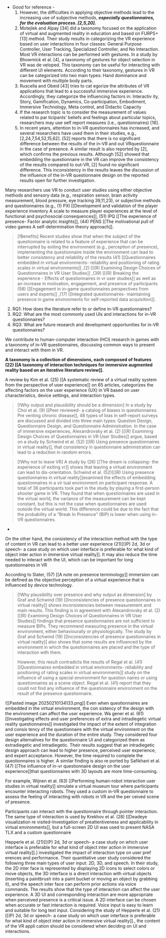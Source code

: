 
- Good for reference -  
	1. However, the difficulties in applying objective methods lead to the increasing use of subjective methods, ***especially questionnaires, for the evaluation process. [2,5,20].***
	2. Motejlek and Alpay [34] did a taxonomy focused on the application of virtual and augmented reality in education and based on FURPS+ [13] method. Their study results in categorizing the VR experience based on user interactions in four classes: General Purpose Controller, User Tracking, Specialized Controller, and No Interaction. Most VR interactions can be performed with gestures. In a study by Bhowmick et al. [4], a taxonomy of gestures for object selection in VR was de veloped. This taxonomy can be useful for interacting with different UI elements. According to their taxonomy, gestures in VR can be categorized into two main types: Hand dominance and movement with multiple body parts.
	3. Ruscella and Obeid [43] tries to cat egorize the attributes of VR applications that lead to a successful immersive experience. Accordingly, they categorize the influencing factors in: Interactiv ity, Story, Gamification, Dynamics, Co-participation, Embodiment, Immersive Technology, Meta control, and Didactic Capacity
	4. If the research topic is to consider the measurement of values related to par ticipants’ beliefs and feelings about particular topics, researchers may use self report measures (i.e., questionnaires) [16].
	5. In recent years, attention to in-VR questionnaires has increased, and several researchers have used them in their studies, e.g., [2,24,7,54,52,15,62]. [52] reports that there is no significant difference between the results of the in-VR and out VRquestionnaire in the case of presence. A similar result is also reported by [2], which confirms the previous results. Although [52] showed that embedding the questionnaire in the VR can improve the consistency of the results compared to out-VR, [2] found no significant difference. This inconsistency in the results leaves the discussion of the influence of the in-VR questionnaire design on the reported results open for further investigation.


Many researchers use VR to conduct user studies using either objective methods and sensory data (e.g., respiration sensor, brain activity measurement, blood pressure, eye tracking 39,11,23), or subjective methods and questionnaires (e.g., (1) PXI [[Development and validation of the player experience inventory  A scale to measure player experiences at the level of functional and psychosocial consequences]], (51) IPQ [[The experience of presence- Factor analytic insights]], (44) PENS [[The motivational pull of video games  A self-determination theory approach]].




> [!Benefits]
> Recent studies show that when the subject of the questionnaire is related to a feature of experience that can be interrupted by exiting the environment (e.g., perception of presence), implementing the questionnaire inside the environment can lead to better consistency and reliability of the results (41) [[Questionnaires embedded in virtual environments- reliability and positioning of rating scales in virtual environments]] ,(2) [[(R) Examining Design Choices of Questionnaires in VR User Studies]] ,(39) [[(R) Breaking the experience - Effects of questionnaires in vr user studies]] as well as an increase in motivation, engagement, and presence of participants (58) [[Engagement in in-game questionnaires perspectives from users and experts]] ,(17) [[Integrated questionnaires- maintaining presence in game environments for self-reported data acquisition]]. 


2. RQ1: How does the literature refer to or define in-VR questionnaires?
3. RQ2: What are the most commonly used UIs and interactions for in-VR questionnaires?
4. RQ3: What are future research and development opportunities for in-VR questionnaires?

We contribute to human-computer interaction (HCI) research in games with a taxonomy of in-VR questionnaires, discussing common ways to present and interact with them in VR.

 **A taxonomy is a collection of dimensions, each composed of features (22) [[A taxonomy of interaction techniques for immersive augmented reality based on an iterative literature review]].**

A review by Kim et al. (25) [[A systematic review of a virtual reality system from the perspective of user experience]] on 65 articles, categorizes the affecting factors on the user experience (UX) in VR based on user characteristics, device settings, and interaction types.


> [!Why output and plausibility should be a dimension]
> In a study by Choi et al. (9) [[Peer reviewed- a catalog of biases in questionnaires. Pre venting chronic disease]], 48 types of bias in self-report surveys are discussed and divided into three main types: Question Design, Questionnaire Design, and Questionnaire Administration. In the case of immersive experiences, Alexandrovsky et al. (2) [[(R) Examining Design Choices of Questionnaires in VR User Studies]] argue, based on a study by Schwind et al. (52) [[(R) Using presence questionnaires in virtual reality]], that consistency in questionnaire administration can lead to a reduction in random errors.


> [!Why not to leave VR]
> A study by (26) [[The dream is collapsing-  the experience of exiting vr]] shows that leaving a virtual environment can lead to dis-orientation. Schwind et al. (52)[[(R) Using presence questionnaires in virtual reality]]examined the effects of embedding questionnaires in a vir tual environment on participant response. A total of 36 participants took part in the study by playing a first-person shooter game in VR. They found that when questionnaires are used in the virtual world, the variance of the measurement can be kept constant, but this is not the case when questionnaires are used outside the virtual world. This difference could be due to the fact that the probability of a “Break In Presence” (BIP) is lower when using in-VR questionnaires.
- 

On the other hand, the consistency of the interaction method with the type of content in VR can lead to a better user experience (21)[[(P) 2d, 3d or speech- a case study on which user interface is preferable for what kind of object inter action in immersive virtual reality]]. It may also reduce the time needed to interact with the UI, which can be important for long questionnaires in VR

According to Slater, (57) [[A note on presence terminology]] immersion can be defined as the objective perception of a virtual experience that is influenced by device technology.



> [!Why plausibility over presence and why output as dimension]
> by Graf and Schwind (19) [[Inconsistencies of presence questionnaires in virtual reality]] shows inconsistencies between measurement and main results. This finding is in agreement with Alexandrovsky et al. (2) [[(R) Examining Design Choices of Questionnaires in VR User Studies]] findings that presence questionnaires are not sufficient to measure BIPs. They recommend measuring presence in the virtual environment, either behaviourally or physiologically. The study by Graf and Schwind (19) [[Inconsistencies of presence questionnaires in virtual reality]]  also shows that some results are influenced by the environment in which the questionnaires are placed and the type of interaction with them.
> 
> However, this result contradicts the results of Regal et al. (41) [[Questionnaires embedded in virtual environments- reliability and positioning of rating scales in virtual environments]] study on the influence of using a special environment for question naires or using questionnaires as a scene object. Regal et al.  (41)  report that they could not find any influence of the questionnaire environment on the result of the presence questionnaire.

![[Pasted image 20250210134133.png]]
Even when questionnaires are embedded in the virtual environment, the con sistency of the design with the environment can affect the user experience. Wa gener et al. (61) [[Investigating effects and user preferences of extra and intradiegetic virtual reality questionnaires]] investigated the impact of the extent of integration and consis tency of the questionnaire with the virtual environment on the user experience and the duration of the entire study. They considered four design alternatives for the questionnaire UI and categorized them as extradiegetic and intradiegetic. Their results suggest that an intradiegetic design approach can lead to higher presence, perceived user experience, and expert acceptance. However, the time required to complete the questionnaires is higher. A similar finding is also re ported by Safikhani et al. (47) [[The influence of in-vr questionnaire design on the user experience]]that questionnaires with 3D layouts are more time-consuming.

For example, Wijnen et al. (63) [[Performing human-robot interaction user studies in virtual reality]] simulate a virtual museum tour where participants encounter interacting robots. They used a custom in-VR questionnaire to assess the feeling of interacting with robots in VR and the per ceived scene of presence.

Participants can interact with the questionnaire through pointer interaction. The same type of interaction is used by Krekhov et al. (28) [[Deadeye visualization re visited-Investigation of preattentiveness and applicability in virtual environments]], but a full-screen 2D UI was used to present NASA TLX and a custom questionnaire

Hepperle et al. (21)[[(P) 2d, 3d or speech- a case study on which user interface is preferable for what kind of object inter action in immersive virtual reality]].] investigated the impact of interaction type on user pref erences and performance. Their quantitative user study considered the following three main types of user input: 2D, 3D, and speech. In their study, the 2D inter face is represented by displaying 2D icons to select colors or move objects, the 3D interface is a direct interaction with virtual objects (inserting a paintbrush into a paint bucket or moving an object by grabbing it), and the speech inter face can perform prior actions via voice commands. The results show that the type of interaction can affect the user experience. A 3D UI and corresponding interaction are more appropriate when perceived presence is a critical issue. A 2D interface can be chosen when accurate or fast interaction is required. Voice input is easy to learn and suitable for long text input. Considering the study of Hepperle et al. (21)[[(P) 2d, 3d or speech- a case study on which user interface is preferable for what kind of object inter action in immersive virtual reality]]., the content of the VR appli cation should be considered when deciding on UI and interactions.